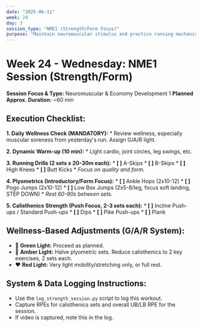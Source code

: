 ```yaml
---
date: "2025-06-11"
week: 24
day: 3
session_type: "NME1 (Strength/Form Focus)"
purpose: "Maintain neuromuscular stimulus and practice running mechanics without significant cardiovascular load."
---
```


# Week 24 - Wednesday: NME1 Session (Strength/Form)

**Session Focus & Type:** Neuromuscular & Economy Development 1
**Planned Approx. Duration:** ~60 min

## Execution Checklist:

**1. Daily Wellness Check (MANDATORY):**
    *   Review wellness, especially muscular soreness from yesterday's run. Assign G/A/R light.

**2. Dynamic Warm-up (10 min):**
    *   Light cardio, joint circles, leg swings, etc.

**3. Running Drills (2 sets x 20-30m each):**
    *   **[ ]** A-Skips
    *   **[ ]** B-Skips
    *   **[ ]** High Knees
    *   **[ ]** Butt Kicks
    *   *Focus on quality and form.*

**4. Plyometrics (Introductory/Form Focus):**
    *   **[ ]** Ankle Hops (2x10-12)
    *   **[ ]** Pogo Jumps (2x10-12)
    *   **[ ]** Low Box Jumps (2x5-8/leg, focus soft landing, STEP DOWN)
    *   *Rest 60-90s between sets.*

**5. Calisthenics Strength (Push Focus, 2-3 sets each):**
    *   **[ ]** Incline Push-ups / Standard Push-ups
    *   **[ ]** Dips
    *   **[ ]** Pike Push-ups
    *   **[ ]** Plank

## Wellness-Based Adjustments (G/A/R System):

*   💚 **Green Light:** Proceed as planned.
*   💛 **Amber Light:** Halve plyometric sets. Reduce calisthenics to 2 key exercises, 2 sets each.
*   ❤️ **Red Light:** Very light mobility/stretching only, or full rest.

## System & Data Logging Instructions:

*   Use the `log_strength_session.py` script to log this workout.
*   Capture RPEs for calisthenics sets and overall UB/LB RPE for the session.
*   If video is captured, note this in the log.
